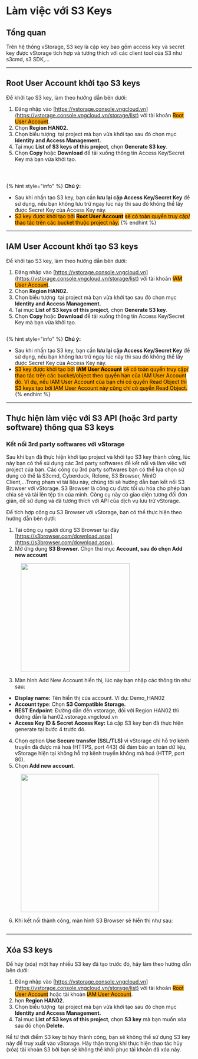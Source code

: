 # Làm việc với S3 Keys

## **Tổng quan**

Trên hệ thống vStorage, S3 key là cặp key bao gồm access key và secret key được vStorage tích hợp và tương thích với các client tool của S3 như s3cmd, s3 SDK,...

***

## Root User Account khởi tạo S3 keys

Để khởi tạo S3 key, làm theo hướng dẫn bên dưới:

1. Đăng nhập vào [https://vstorage.console.vngcloud.vn](https://vstorage.console.vngcloud.vn/storage/list) với tài khoản <mark style="background-color:orange;">Root User Account</mark>.
2. Chọn **Region HAN02.**
3. Chọn biểu tượng  <img src="../../../../.gitbook/assets/image (581).png" alt="" data-size="line"> tại project mà bạn vừa khởi tạo sau đó chọn mục **Identity and Access Management.**
4. Tại mục **List of S3 keys of this project**, chọn **Generate S3 key**.
5. Chọn **Copy** hoặc **Download** để tải xuống thông tin Access Key/Secret Key mà bạn vừa khởi tạo.

<figure><img src="../../../../.gitbook/assets/image (1050).png" alt=""><figcaption></figcaption></figure>

<figure><img src="../../../../.gitbook/assets/image (1051).png" alt=""><figcaption></figcaption></figure>

<figure><img src="../../../../.gitbook/assets/image (1052).png" alt=""><figcaption></figcaption></figure>

{% hint style="info" %}
**Chú ý:**

* Sau khi nhấn tạo S3 key, bạn cần **lưu lại cặp Access Key/Secret Key** để sử dụng, nếu bạn không lưu trữ ngay lúc này thì sau đó không thể lấy được Secret Key của Access Key này.
* <mark style="background-color:orange;">S3 key được khởi tạo bởi</mark> <mark style="background-color:orange;"></mark><mark style="background-color:orange;">**Root User Account**</mark> <mark style="background-color:orange;"></mark><mark style="background-color:orange;">sẽ có toàn quyền truy cập/ thao tác trên các bucket thuộc project này.</mark>
{% endhint %}

***

## IAM User Account khởi tạo S3 keys

Để khởi tạo S3 key, làm theo hướng dẫn bên dưới:

1. Đăng nhập vào [https://vstorage.console.vngcloud.vn](https://vstorage.console.vngcloud.vn/storage/list) với tài khoản <mark style="background-color:orange;">IAM User Account</mark>.
2. Chọn **Region HAN02.**
3. Chọn biểu tượng  <img src="../../../../.gitbook/assets/image (581).png" alt="" data-size="line"> tại project mà bạn vừa khởi tạo sau đó chọn mục **Identity and Access Management.**
4. Tại mục **List of S3 keys of this project**, chọn **Generate S3 key**.
5. Chọn **Copy** hoặc **Download** để tải xuống thông tin Access Key/Secret Key mà bạn vừa khởi tạo.

<figure><img src="../../../../.gitbook/assets/image (1053).png" alt=""><figcaption></figcaption></figure>

{% hint style="info" %}
**Chú ý:**

* Sau khi nhấn tạo S3 key, bạn cần **lưu lại cặp Access Key/Secret Key** để sử dụng, nếu bạn không lưu trữ ngay lúc này thì sau đó không thể lấy được Secret Key của Access Key này.
* <mark style="background-color:orange;">S3 key được khởi tạo bởi</mark> <mark style="background-color:orange;"></mark><mark style="background-color:orange;">**IAM User Account**</mark> <mark style="background-color:orange;"></mark><mark style="background-color:orange;">sẽ có toàn quyền truy cập/ thao tác trên các bucket/object theo quyền hạn của IAM User Account đó. Ví dụ, nếu IAM User Account của bạn chỉ có quyền Read Object thì S3 keys tạo bởi IAM User Account này cũng chỉ có quyền Read Object.</mark>
{% endhint %}

***

## Thực hiện làm việc với S3 API (hoặc 3rd party software) thông qua S3 keys

### Kết nối 3rd party softwares với vStorage

Sau khi bạn đã thực hiện khởi tạo project và khởi tạo S3 key thành công, lúc này bạn có thể sử dụng các 3rd party softwares để kết nối và làm việc với project của bạn. Các công cụ 3rd party softwares bạn có thể lựa chọn sử dụng có thể là S3cmd, Cyberduck, Rclone, S3 Browser, MinIO Client,...Trong phạm vi tài liệu này, chúng tôi sẽ hướng dẫn bạn kết nối S3 Browser với vStorage. S3 Browser là công cụ được tối ưu hóa cho phép bạn chia sẻ và tải lên tệp tin của mình. Công cụ này có giao diện tương đối đơn giản, dễ sử dụng và đã tương thích với API của dịch vụ lưu trữ vStorage.&#x20;

Để tích hợp công cụ S3 Browser với vStorage, bạn có thể thực hiện theo hướng dẫn bên dưới:

1. Tải công cụ người dùng S3 Browser tại đây [https://s3browser.com/download.aspx](https://s3browser.com/download.aspx).
2. Mở ứng dụng **S3 Browser.** Chọn thư mục **Account, sau đó chọn Add new account**

<figure><img src="../../../../.gitbook/assets/image (585).png" alt="" width="295"><figcaption></figcaption></figure>



3. Màn hình Add New Account hiển thị, lúc này bạn nhập các thông tin như sau:

* **Display name:** Tên hiển thị của account. Ví dụ: Demo\_HAN02
* **Account type**: Chọn **S3 Compatible Storage.**
* **REST Endpoint**: Đường dẫn đến vstorage, đối với Region HAN02 thì đường dẫn là han02.vstorage.vngcloud.vn
* **Access Key ID & Secret Access Key:** Là cặp S3 key bạn đã thực hiện generate tại bước 4 trước đó.

4. Chọn option **Use Secure transfer (SSL/TLS)** vì vStorage chỉ hỗ trợ kênh truyền đã được mã hoá (HTTPS, port 443) để đảm bảo an toàn dữ liệu, vStorage hiện tại không hỗ trợ kênh truyền không mã hoá (HTTP, port 80).
5. Chọn **Add new account.**

<figure><img src="../../../../.gitbook/assets/image (992).png" alt="" width="375"><figcaption></figcaption></figure>

6. Khi kết nối thành công, màn hình S3 Browser sẽ hiển thị như sau:&#x20;

<figure><img src="../../../../.gitbook/assets/image (993).png" alt=""><figcaption></figcaption></figure>



***

## Xóa S3 keys

Để hủy (xóa) một hay nhiều S3 key đã tạo trước đó, hãy làm theo hướng dẫn bên dưới:

1. Đăng nhập vào [https://vstorage.console.vngcloud.vn](https://vstorage.console.vngcloud.vn/storage/list) với tài khoản <mark style="background-color:orange;">Root User Account</mark> hoặc tài khoản <mark style="background-color:orange;">IAM User Account</mark>.
2. họn **Region HAN02.**
3. Chọn biểu tượng  <img src="../../../../.gitbook/assets/image (581).png" alt="" data-size="line"> tại project mà bạn vừa khởi tạo sau đó chọn mục **Identity and Access Management.**
4. Tại mục **List of S3 keys of this project**, chọn **S3 key** mà bạn muốn xóa sau đó chọn **Delete.**

Kể từ thời điểm S3 key bị hủy thành công, bạn sẽ không thể sử dụng S3 key này để truy xuất vào vStorage. Hãy thận trọng khi thực hiện thao tác hủy (xóa) tài khoản S3 bởi bạn sẽ không thể khôi phục tài khoản đã xóa này.

<figure><img src="../../../../.gitbook/assets/image (1055).png" alt=""><figcaption></figcaption></figure>

